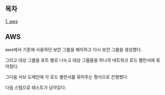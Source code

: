## 목차
[1. aws](#aws)   

## AWS
aws에서 기존에 사용하던 보안 그룹을 해지하고 다시 보안 그룹을 생성했다.

그리고 대상 그룹을 포트 별로 나누고 대상 그룹들을 하나의 네트워크 로드 밸런서에 묶어줬다.

그다음 서브 도메인에 각 로드 밸런서를 묶어주는 형식으로 진행했다.

다음 스탭으로 테스트가 남아있다.